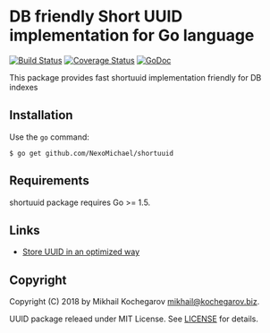 # DB friendly Short UUID implementation for Go language

[![Build Status](https://travis-ci.org/NexoMichael/shortuuid.svg?branch=master)](https://travis-ci.org/NexoMichael/shortuuid)
[![Coverage Status](https://coveralls.io/repos/github/NexoMichael/shortuuid/badge.svg?branch=master)](https://coveralls.io/github/NexoMichael/shortuuid)
[![GoDoc](http://godoc.org/github.com/NexoMichael/shortuuid?status.svg)](http://godoc.org/github.com/NexoMichael/shortuuid)

This package provides fast shortuuid implementation friendly for DB indexes

## Installation

Use the `go` command:

	$ go get github.com/NexoMichael/shortuuid

## Requirements

shortuuid package requires Go >= 1.5.

## Links
* [Store UUID in an optimized way](https://www.percona.com/blog/2014/12/19/store-uuid-optimized-way/)

## Copyright

Copyright (C) 2018 by Mikhail Kochegarov <mikhail@kochegarov.biz>.

UUID package releaed under MIT License.
See [LICENSE](https://github.com/NexoMichael/shortuuid/blob/master/LICENSE) for details.